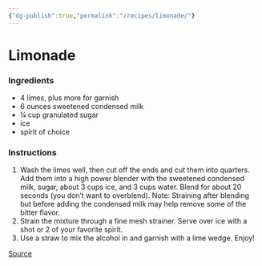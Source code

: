 ```yaml
---
{"dg-publish":true,"permalink":"/recipes/limonade/"}
---
```


# Limonade
### Ingredients
- 4 limes, plus more for garnish
- 6 ounces sweetened condensed milk
- ¼ cup granulated sugar
- ice
- spirit of choice
### Instructions
1. Wash the limes well, then cut off the ends and cut them into quarters. Add them into a high power blender with the sweetened condensed milk, sugar, about 3 cups ice, and 3 cups water. Blend for about 20 seconds (you don’t want to overblend). 
   Note: Straining after blending but before adding the condensed milk may help remove some of the bitter flavor. 
2. Strain the mixture through a fine mesh strainer. Serve over ice with a shot or 2 of your favorite spirit. 
3. Use a straw to mix the alcohol in and garnish with a lime wedge. Enjoy!

[Source](https://www.instagram.com/reel/C7nFtAevSpE/?utm_source=ig_web_copy_link)